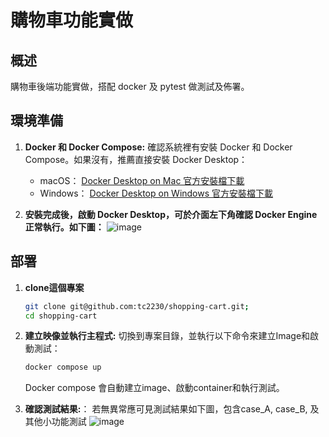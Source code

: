 
# 購物車功能實做

## 概述

購物車後端功能實做，搭配 docker 及 pytest 做測試及佈署。

## 環境準備

1. **Docker 和 Docker Compose:** 確認系統裡有安裝 Docker 和 Docker Compose。如果沒有，推薦直接安裝 Docker Desktop：
    - macOS： [Docker Desktop on Mac 官方安裝檔下載](https://docs.docker.com/desktop/install/mac-install/)
    - Windows： [Docker Desktop on Windows 官方安裝檔下載](https://docs.docker.com/desktop/install/windows-install/)

2. **安裝完成後，啟動 Docker Desktop，可於介面左下角確認 Docker Engine 正常執行。如下圖：**
    ![image](https://github.com/user-attachments/assets/67ea61fc-8d75-43c9-bab7-3a6ccb0ea3ea)

## 部署

1. **clone這個專案**
   ```bash
   git clone git@github.com:tc2230/shopping-cart.git;
   cd shopping-cart
   ```

2. **建立映像並執行主程式:** 切換到專案目錄，並執行以下命令來建立Image和啟動測試：
   ```bash
   docker compose up
   ```
    Docker compose 會自動建立image、啟動container和執行測試。

3. **確認測試結果:**：
   若無異常應可見測試結果如下圖，包含case_A, case_B, 及其他小功能測試
   ![image]([https://github.com/user-attachments/assets/67ea61fc-8d75-43c9-bab7-3a6ccb0ea3ea](https://github.com/user-attachments/assets/9002ed4d-9dc2-4e10-bd53-6bf4c7f04938))

